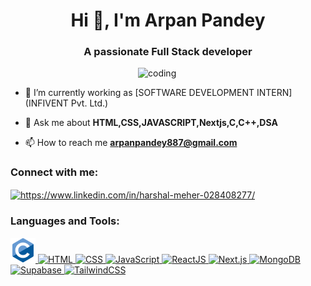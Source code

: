 <h1 align="center">Hi 👋, I'm Arpan Pandey</h1>
<h3 align="center">A passionate Full Stack developer </h3>
<img align="right" alt="coding" width="300"   src="https://media.giphy.com/media/v1.Y2lkPTc5MGI3NjExa3dwM29veWR0eWtncDQxaTFuc20xZmxpNTdxM2lucTF3OXBqODR5ZyZlcD12MV9naWZzX3NlYXJjaCZjdD1n/bGgsc5mWoryfgKBx1u/giphy.gif">

<p align="left"> <img src="https://komarev.com/ghpvc/?username=flirtycoder&label=Profile%20views&color=0e75b6&style=flat" alt="" /> </p>

- 🔭 I’m currently working as [SOFTWARE DEVELOPMENT INTERN](INFIVENT Pvt. Ltd.)

- 💬 Ask me about **HTML,CSS,JAVASCRIPT,Nextjs,C,C++,DSA**

- 📫 How to reach me **arpanpandey887@gmail.com**

<h3 align="left">Connect with me:</h3>
<p align="left">

<a href="https://www.linkedin.com/in/arpan-pandey-9a9668251/" target="blank"><img align="center" src="https://raw.githubusercontent.com/rahuldkjain/github-profile-readme-generator/master/src/images/icons/Social/linked-in-alt.svg" alt="https://www.linkedin.com/in/harshal-meher-028408277/" height="30" width="40" /></a>
</p>

<h3 align="left">Languages and Tools:</h3>
<p align="left"> </a> <a href="https://www.cprogramming.com/" target="_blank" rel="noreferrer"> <img src="https://raw.githubusercontent.com/devicons/devicon/master/icons/c/c-original.svg" alt="c" width="40" height="40"/> </a> <a href="https://developer.mozilla.org/en-US/docs/Web/HTML" target="_blank">
   <img src="https://cdn.jsdelivr.net/gh/devicons/devicon/icons/html5/html5-original.svg" alt="HTML" width="50" height="50"/>
  </a>
  <a href="https://developer.mozilla.org/en-US/docs/Web/CSS" target="_blank">
   <img src="https://cdn.jsdelivr.net/gh/devicons/devicon/icons/css3/css3-original.svg" alt="CSS" width="50" height="50"/>
  </a>
  <a href="https://developer.mozilla.org/en-US/docs/Web/JavaScript" target="_blank">
   <img src="https://cdn.jsdelivr.net/gh/devicons/devicon/icons/javascript/javascript-original.svg" alt="JavaScript" width="50" height="50"/>
  </a>
  <a href="https://react.dev/" target="_blank">
   <img src="https://cdn.jsdelivr.net/gh/devicons/devicon/icons/react/react-original.svg" alt="ReactJS" width="50" height="50"/>
  </a>
  <a href="https://nextjs.org/" target="_blank">
   <img src="https://cdn.jsdelivr.net/gh/devicons/devicon/icons/nextjs/nextjs-original.svg" alt="Next.js" width="50" height="50"/>
    </a>
  <a href="https://www.mongodb.com/" target="_blank">
   <img src="https://cdn.jsdelivr.net/gh/devicons/devicon/icons/mongodb/mongodb-original.svg" alt="MongoDB" width="50" height="50"/>
  </a>
  <a href="https://supabase.com/" target="_blank">
   <img src="https://pipedream.com/s.v0/app_1dBhP3/logo/orig" alt="Supabase" width="50" height="50"/>
  </a>
  <a href="https://tailwindcss.com/" target="_blank">
   <img src="https://logowik.com/content/uploads/images/tailwind-css3232.logowik.com.webp" alt="TailwindCSS" width="50" height="50"/>
  </a></p>



<!---
flirtycoder/flirtycoder is a ✨ special ✨ repository because its `README.md` (this file) appears on your GitHub profile.
You can click the Preview link to take a look at your changes.
--->
